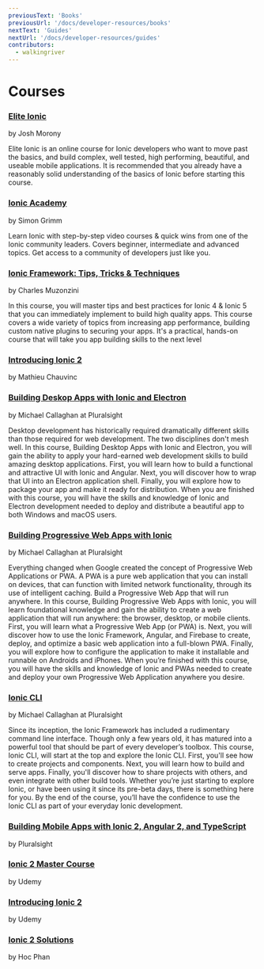 ```yaml
---
previousText: 'Books'
previousUrl: '/docs/developer-resources/books'
nextText: 'Guides'
nextUrl: '/docs/developer-resources/guides'
contributors:
  - walkingriver
---
```


# Courses

### [Elite Ionic](https://www.joshmorony.com/elite/)

by Josh Morony

Elite Ionic is an online course for Ionic developers who want to move past the basics, and build complex, well tested, high performing, beautiful, and useable mobile applications. It is recommended that you already have a reasonably solid understanding of the basics of Ionic before starting this course.

### [Ionic Academy](https://ionicacademy.com/)

by Simon Grimm

Learn Ionic with step-by-step video courses & quick wins from one of the Ionic community leaders. Covers beginner, intermediate and advanced topics. Get access to a community of developers just like you.

### [Ionic Framework: Tips, Tricks & Techniques](https://www.packtpub.com/mobile/ionic-framework-tips-tricks-and-techniques-video)

by Charles Muzonzini

In this course, you will master tips and best practices for Ionic 4 & Ionic 5 that you can immediately implement to build high quality apps. This course covers a wide variety of topics from increasing app performance, building custom native plugins to securing your apps. It's a practical, hands-on course that will take you app building skills to the next level 

### [Introducing Ionic 2](http://shop.oreilly.com/product/0636920050353.do)

by Mathieu Chauvinc

### [Building Deskop Apps with Ionic and Electron](https://pluralsight.pxf.io/VeMXO)

by Michael Callaghan at Pluralsight
 
Desktop development has historically required dramatically different skills than those required for web
development. The two disciplines don't mesh well. In this course, Building Desktop Apps with Ionic and Electron,
you will gain the ability to apply your hard-earned web development skills to build amazing desktop
applications. First, you will learn how to build a functional and attractive UI with Ionic and Angular. Next,
you will discover how to wrap that UI into an Electron application shell. Finally, you will explore how to
package your app and make it ready for distribution. When you are finished with this course, you will have the
skills and knowledge of Ionic and Electron development needed to deploy and distribute a beautiful app to both
Windows and macOS users.

### [Building Progressive Web Apps with Ionic](https://pluralsight.pxf.io/Ly2EY)

by Michael Callaghan at Pluralsight

Everything changed when Google created the concept of Progressive Web Applications or PWA. A PWA is a pure web
application that you can install on devices, that can function with limited network functionality, through its
use of intelligent caching. Build a Progressive Web App that will run anywhere. In this course, Building
Progressive Web Apps with Ionic, you will learn foundational knowledge and gain the ability to create a web
application that will run anywhere: the browser, desktop, or mobile clients. First, you will learn what a
Progressive Web App (or PWA) is. Next, you will discover how to use the Ionic Framework, Angular, and Firebase
to create, deploy, and optimize a basic web application into a full-blown PWA. Finally, you will explore how to
configure the application to make it installable and runnable on Androids and iPhones. When you’re finished with
this course, you will have the skills and knowledge of Ionic and PWAs needed to create and deploy your own
Progressive Web Application anywhere you desire.

### [Ionic CLI](https://pluralsight.pxf.io/ionic-cli)

by Michael Callaghan at Pluralsight

Since its inception, the Ionic Framework has included a rudimentary command line interface. Though only a few
years old, it has matured into a powerful tool that should be part of every developer’s toolbox. This course,
Ionic CLI, will start at the top and explore the Ionic CLI. First, you'll see how to create projects and
components. Next, you will learn how to build and serve apps. Finally, you'll discover how to share projects
with others, and even integrate with other build tools. Whether you’re just starting to explore Ionic, or have
been using it since its pre-beta days, there is something here for you. By the end of the course, you’ll have
the confidence to use the Ionic CLI as part of your everyday Ionic development. 

### [Building Mobile Apps with Ionic 2, Angular 2, and TypeScript](https://app.pluralsight.com/library/courses/ionic2-angular2-typescript-mobile-apps/table-of-contents)

by Pluralsight

### [Ionic 2 Master Course](https://www.udemy.com/ionic-2-tutorial/)

by Udemy

### [Introducing Ionic 2](https://www.udemy.com/introducing-ionic-2/)

by Udemy

### [Ionic 2 Solutions](https://www.packtpub.com/web-development/ionic-2-solutions-video)

by Hoc Phan

